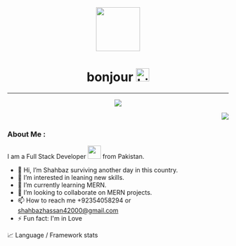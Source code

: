 <div align="center">
<img  src="https://media.giphy.com/media/M9gbBd9nbDrOTu1Mqx/giphy.gif" width="100"/>
<br>
<h1>bonjour
<img src="https://media.giphy.com/media/hvRJCLFzcasrR4ia7z/giphy.gif" height="30px" width="30px" alt="hi"/></h1>
</div>

---
<p align="center">
  <a href="https://count.getloli.com/"><img src="https://count.getloli.com/get/@:shahbaz"></a>
</p>
<div align="right">
<img src="https://img.shields.io/github/last-commit/shahbazhassan42000/shahbazhassan42000">

[//]: # (<img src="https://visitor-badge.glitch.me/badge?page_id=shahbazhassan42000">)
</div>

### About Me :

I am a Full Stack Developer <img src="https://media.giphy.com/media/WUlplcMpOCEmTGBtBW/giphy.gif" width="30"> from Pakistan.


- 👋 Hi, I’m Shahbaz surviving another day in this country.
- 👀 I’m interested in leaning new skills.
- 🌱 I’m currently learning MERN.
- 💞️ I’m looking to collaborate on MERN projects.
- 📫 How to reach me +92354058294 or shahbazhassan42000@gmail.com
- ⚡ Fun fact: I'm in Love 

<!---
shahbazhassan42000/shahbazhassan42000 is a ✨ special ✨ repository because its `README.md` (this file) appears on your GitHub profile.
You can click the Preview link to take a look at your changes.
--->




📈  Language / Framework stats


